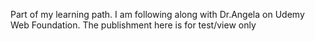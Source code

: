 Part of my learning path. I am following along with Dr.Angela on Udemy Web Foundation. The publishment here is for test/view only
